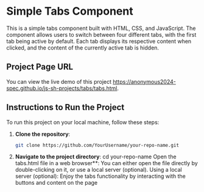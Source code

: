 # Simple Tabs Component

This is a simple tabs component built with HTML, CSS, and JavaScript. The component allows users to switch between four different tabs, with the first tab being active by default.
Each tab displays its respective content when clicked, and the content of the currently active tab is hidden.

## Project Page URL

You can view the live demo of this project https://anonymous2024-spec.github.io/js-sh-projects/tabs/tabs.html. 

## Instructions to Run the Project

To run this project on your local machine, follow these steps:

1. **Clone the repository**:
   ```bash
   git clone https://github.com/YourUsername/your-repo-name.git
2. **Navigate to the project directory**:
cd your-repo-name
Open the tabs.html file in a web browser**:
You can either open the file directly by double-clicking on it, or use a local server (optional).
Using a local server (optional):
Enjoy the tabs functionality by interacting with the buttons and content on the page
